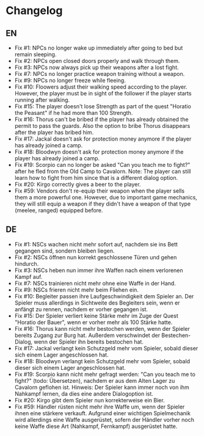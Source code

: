 # Changelog

## EN
* Fix #1: NPCs no longer wake up immediately after going to bed but remain sleeping.
* Fix #2: NPCs open closed doors properly and walk through them.
* Fix #3: NPCs now always pick up their weapons after a lost fight.
* Fix #7: NPCs no longer practice weapon training without a weapon.
* Fix #9: NPCs no longer freeze while fleeing.
* Fix #10: Floowers adjust their walking speed according to the player. However, the player must be in sight of the follower if the player starts running after walking.
* Fix #15: The player doesn't lose Strength as part of the quest "Horatio the Peasant" if he had more than 100 Strength.
* Fix #16: Thorus can't be bribed if the player has already obtained the permit to pass the guards. Also the option to bribe Thorus disappears after the player has bribed him.
* Fix #17: Jackal doesn't ask for protection money anymore if the player has already joined a camp.
* Fix #18: Bloodwyn doesn't ask for protection money anymore if the player has already joined a camp.
* Fix #19: Scorpio can no longer be asked "Can you teach me to fight?" after he fled from the Old Camp to Cavalorn. Note: The player can still learn how to fight from him since that is a different dialog option.
* Fix #20: Kirgo correctly gives a beer to the player.
* Fix #59: Vendors don't re-equip their weapon when the player sells them a more powerful one. However, due to important game mechanics, they will still equip a weapon if they didn't have a weapon of that type (meelee, ranged) equipped before.

## DE
* Fix #1: NSCs wachen nicht mehr sofort auf, nachdem sie ins Bett gegangen sind, sondern bleiben liegen.
* Fix #2: NSCs öffnen nun korrekt geschlossene Türen und gehen hindurch.
* Fix #3: NSCs heben nun immer ihre Waffen nach einem verlorenen Kampf auf.
* Fix #7: NSCs trainieren nicht mehr ohne eine Waffe in der Hand.
* Fix #9: NSCs frieren nicht mehr beim Fliehen ein.
* Fix #10: Begleiter passen ihre Laufgeschwindigkeit dem Spieler an. Der Spieler muss allerdings in Sichtweite des Begleiters sein, wenn er anfängt zu rennen, nachdem er vorher gegangen ist.
* Fix #15: Der Spieler verliert keine Stärke mehr im Zuge der Quest "Horatio der Bauer", wenn er vorher mehr als 100 Stärke hatte.
* Fix #16: Thorus kann nicht mehr bestochen werden, wenn der Spieler bereits Zugang zur Burg hat. Außerdem verschwindet der Bestechen-Dialog, wenn der Spieler ihn bereits bestochen hat.
* Fix #17: Jackal verlangt kein Schutzgeld mehr vom Spieler, sobald dieser sich einem Lager angeschlossen hat.
* Fix #18: Bloodwyn verlangt kein Schutzgeld mehr vom Spieler, sobald dieser sich einem Lager angeschlossen hat.
* Fix #19: Scorpio kann nicht mehr gefragt werden: "Can you teach me to fight?" (todo: Übersetzen), nachdem er aus dem Alten Lager zu Cavalorn geflohen ist. Hinweis: Der Spieler kann immer noch von ihm Nahkampf lernen, da dies eine andere Dialogoption ist.
* Fix #20: Kirgo gibt dem Spieler nun korrekterweise ein Bier.
* Fix #59: Händler rüsten nicht mehr ihre Waffe um, wenn der Spieler ihnen eine stärkere verkauft. Aufgrund einer wichtigen Spielmechanik wird allerdings eine Waffe ausgerüstet, sofern der Händler vorher noch keine Waffe diese Art (Nahkampf, Fernkampf) ausgerüstet hatte.

